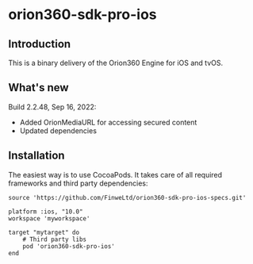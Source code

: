 orion360-sdk-pro-ios
==================

Introduction
-------

This is a binary delivery of the Orion360 Engine for iOS and tvOS.

What's new
-------
Build 2.2.48, Sep 16, 2022:
* Added OrionMediaURL for accessing secured content
* Updated dependencies

Installation
-------

The easiest way is to use CocoaPods. It takes care of all required frameworks and third party dependencies:

```
source 'https://github.com/FinweLtd/orion360-sdk-pro-ios-specs.git'

platform :ios, "10.0"
workspace 'myworkspace'

target "mytarget" do
    # Third party libs
    pod 'orion360-sdk-pro-ios'
end
```

